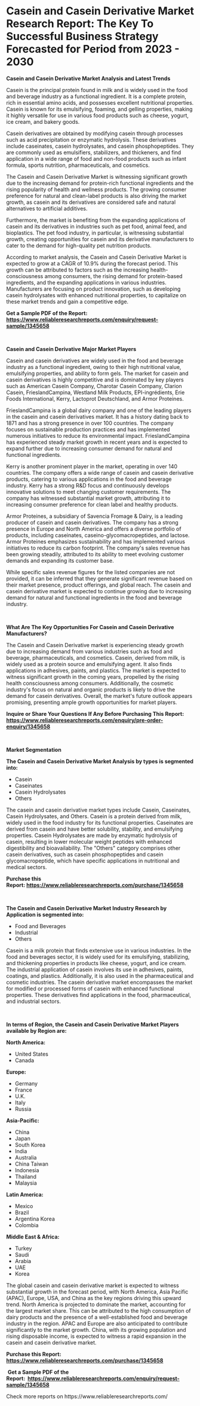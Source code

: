 <p><h1>Casein and Casein Derivative Market Research Report: The Key To Successful Business Strategy Forecasted for Period from 2023 - 2030</h1></p><p><strong>Casein and Casein Derivative Market Analysis and Latest Trends</strong></p>
<p><p>Casein is the principal protein found in milk and is widely used in the food and beverage industry as a functional ingredient. It is a complete protein, rich in essential amino acids, and possesses excellent nutritional properties. Casein is known for its emulsifying, foaming, and gelling properties, making it highly versatile for use in various food products such as cheese, yogurt, ice cream, and bakery goods.</p><p>Casein derivatives are obtained by modifying casein through processes such as acid precipitation or enzymatic hydrolysis. These derivatives include caseinates, casein hydrolysates, and casein phosphopeptides. They are commonly used as emulsifiers, stabilizers, and thickeners, and find application in a wide range of food and non-food products such as infant formula, sports nutrition, pharmaceuticals, and cosmetics.</p><p>The Casein and Casein Derivative Market is witnessing significant growth due to the increasing demand for protein-rich functional ingredients and the rising popularity of health and wellness products. The growing consumer preference for natural and clean-label products is also driving the market growth, as casein and its derivatives are considered safe and natural alternatives to artificial additives.</p><p>Furthermore, the market is benefiting from the expanding applications of casein and its derivatives in industries such as pet food, animal feed, and bioplastics. The pet food industry, in particular, is witnessing substantial growth, creating opportunities for casein and its derivative manufacturers to cater to the demand for high-quality pet nutrition products.</p><p>According to market analysis, the Casein and Casein Derivative Market is expected to grow at a CAGR of 10.9% during the forecast period. This growth can be attributed to factors such as the increasing health-consciousness among consumers, the rising demand for protein-based ingredients, and the expanding applications in various industries. Manufacturers are focusing on product innovation, such as developing casein hydrolysates with enhanced nutritional properties, to capitalize on these market trends and gain a competitive edge.</p></p>
<p><strong>Get a Sample PDF of the Report:&nbsp; <a href="https://www.reliableresearchreports.com/enquiry/request-sample/1345658">https://www.reliableresearchreports.com/enquiry/request-sample/1345658</a></strong></p>
<p>&nbsp;</p>
<p><strong>Casein and Casein Derivative Major Market Players</strong></p>
<p><p>Casein and casein derivatives are widely used in the food and beverage industry as a functional ingredient, owing to their high nutritional value, emulsifying properties, and ability to form gels. The market for casein and casein derivatives is highly competitive and is dominated by key players such as American Casein Company, Charotar Casein Company, Clarion Casein, FrieslandCampina, Westland Milk Products, EPI-ingrédients, Erie Foods International, Kerry, Lactoprot Deutschland, and Armor Proteines.</p><p>FrieslandCampina is a global dairy company and one of the leading players in the casein and casein derivatives market. It has a history dating back to 1871 and has a strong presence in over 100 countries. The company focuses on sustainable production practices and has implemented numerous initiatives to reduce its environmental impact. FrieslandCampina has experienced steady market growth in recent years and is expected to expand further due to increasing consumer demand for natural and functional ingredients.</p><p>Kerry is another prominent player in the market, operating in over 140 countries. The company offers a wide range of casein and casein derivative products, catering to various applications in the food and beverage industry. Kerry has a strong R&D focus and continuously develops innovative solutions to meet changing customer requirements. The company has witnessed substantial market growth, attributing it to increasing consumer preference for clean label and healthy products.</p><p>Armor Proteines, a subsidiary of Savencia Fromage & Dairy, is a leading producer of casein and casein derivatives. The company has a strong presence in Europe and North America and offers a diverse portfolio of products, including caseinates, caseino-glycomacropeptides, and lactose. Armor Proteines emphasizes sustainability and has implemented various initiatives to reduce its carbon footprint. The company's sales revenue has been growing steadily, attributed to its ability to meet evolving customer demands and expanding its customer base.</p><p>While specific sales revenue figures for the listed companies are not provided, it can be inferred that they generate significant revenue based on their market presence, product offerings, and global reach. The casein and casein derivative market is expected to continue growing due to increasing demand for natural and functional ingredients in the food and beverage industry.</p></p>
<p>&nbsp;</p>
<p><strong>What Are The Key Opportunities For Casein and Casein Derivative Manufacturers?</strong></p>
<p><p>The Casein and Casein Derivative market is experiencing steady growth due to increasing demand from various industries such as food and beverage, pharmaceuticals, and cosmetics. Casein, derived from milk, is widely used as a protein source and emulsifying agent. It also finds applications in adhesives, paints, and plastics. The market is expected to witness significant growth in the coming years, propelled by the rising health consciousness among consumers. Additionally, the cosmetic industry's focus on natural and organic products is likely to drive the demand for casein derivatives. Overall, the market's future outlook appears promising, presenting ample growth opportunities for market players.</p></p>
<p><strong>Inquire or Share Your Questions If Any Before Purchasing This Report: <a href="https://www.reliableresearchreports.com/enquiry/pre-order-enquiry/1345658">https://www.reliableresearchreports.com/enquiry/pre-order-enquiry/1345658</a></strong></p>
<p>&nbsp;</p>
<p><strong>Market Segmentation</strong></p>
<p><strong>The Casein and Casein Derivative Market Analysis by types is segmented into:</strong></p>
<p><ul><li>Casein</li><li>Caseinates</li><li>Casein Hydrolysates</li><li>Others</li></ul></p>
<p><p>The casein and casein derivative market types include Casein, Caseinates, Casein Hydrolysates, and Others. Casein is a protein derived from milk, widely used in the food industry for its functional properties. Caseinates are derived from casein and have better solubility, stability, and emulsifying properties. Casein Hydrolysates are made by enzymatic hydrolysis of casein, resulting in lower molecular weight peptides with enhanced digestibility and bioavailability. The "Others" category comprises other casein derivatives, such as casein phosphopeptides and casein glycomacropeptide, which have specific applications in nutritional and medical sectors.</p></p>
<p><strong>Purchase this Report:&nbsp;<a href="https://www.reliableresearchreports.com/purchase/1345658">https://www.reliableresearchreports.com/purchase/1345658</a></strong></p>
<p>&nbsp;</p>
<p><strong>The Casein and Casein Derivative Market Industry Research by Application is segmented into:</strong></p>
<p><ul><li>Food and Beverages</li><li>Industrial</li><li>Others</li></ul></p>
<p><p>Casein is a milk protein that finds extensive use in various industries. In the food and beverages sector, it is widely used for its emulsifying, stabilizing, and thickening properties in products like cheese, yogurt, and ice cream. The industrial application of casein involves its use in adhesives, paints, coatings, and plastics. Additionally, it is also used in the pharmaceutical and cosmetic industries. The casein derivative market encompasses the market for modified or processed forms of casein with enhanced functional properties. These derivatives find applications in the food, pharmaceutical, and industrial sectors.</p></p>
<p>&nbsp;</p>
<p><strong>In terms of Region, the Casein and Casein Derivative Market Players available by Region are:</strong></p>
<p>
    <p> <strong> North America: </strong>
        <ul>
            <li>United States</li>
            <li>Canada</li>
        </ul>
        </p> 
    <p> <strong> Europe: </strong>
        <ul>
            <li>Germany</li>
            <li>France</li>
            <li>U.K.</li>
            <li>Italy</li>
            <li>Russia</li>
        </ul>
        </p> 
    <p> <strong> Asia-Pacific: </strong>
        <ul>
            <li>China</li>
            <li>Japan</li>
            <li>South Korea</li>
            <li>India</li>
            <li>Australia</li>
            <li>China Taiwan</li>
            <li>Indonesia</li>
            <li>Thailand</li>
            <li>Malaysia</li>
        </ul>
        </p> 
    <p> <strong> Latin America: </strong>
        <ul>
            <li>Mexico</li>
            <li>Brazil</li>
            <li>Argentina Korea</li>
            <li>Colombia</li>
        </ul>
        </p> 
    <p> <strong> Middle East & Africa: </strong>
        <ul>
            <li>Turkey</li>
            <li>Saudi</li>
            <li>Arabia</li>
            <li>UAE</li>
            <li>Korea</li>
        </ul>
    </p>
    </p>
<p><p>The global casein and casein derivative market is expected to witness substantial growth in the forecast period, with North America, Asia Pacific (APAC), Europe, USA, and China as the key regions driving this upward trend. North America is projected to dominate the market, accounting for the largest market share. This can be attributed to the high consumption of dairy products and the presence of a well-established food and beverage industry in the region. APAC and Europe are also anticipated to contribute significantly to the market growth. China, with its growing population and rising disposable income, is expected to witness a rapid expansion in the casein and casein derivative market.</p></p>
<p><strong>Purchase this Report: <a href="https://www.reliableresearchreports.com/purchase/1345658">https://www.reliableresearchreports.com/purchase/1345658</a></strong></p>
<p>&nbsp;<strong>Get a Sample PDF of the Report:&nbsp;&nbsp;<a href="https://www.reliableresearchreports.com/enquiry/request-sample/1345658">https://www.reliableresearchreports.com/enquiry/request-sample/1345658</a></strong></p>
<p><strong></strong></p>
<p>Check more reports on https://www.reliableresearchreports.com/</p>